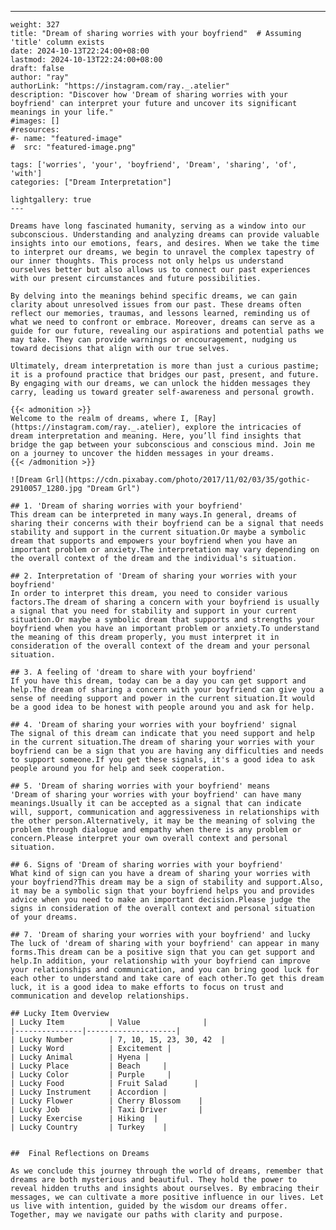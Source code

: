 ---
    weight: 327
    title: "Dream of sharing worries with your boyfriend"  # Assuming 'title' column exists
    date: 2024-10-13T22:24:00+08:00
    lastmod: 2024-10-13T22:24:00+08:00
    draft: false
    author: "ray"
    authorLink: "https://instagram.com/ray._.atelier"
    description: "Discover how 'Dream of sharing worries with your boyfriend' can interpret your future and uncover its significant meanings in your life."
    #images: []
    #resources:
    #- name: "featured-image"
    #  src: "featured-image.png"
    
    tags: ['worries', 'your', 'boyfriend', 'Dream', 'sharing', 'of', 'with']
    categories: ["Dream Interpretation"]
    
    lightgallery: true
    ---
    
    Dreams have long fascinated humanity, serving as a window into our subconscious. Understanding and analyzing dreams can provide valuable insights into our emotions, fears, and desires. When we take the time to interpret our dreams, we begin to unravel the complex tapestry of our inner thoughts. This process not only helps us understand ourselves better but also allows us to connect our past experiences with our present circumstances and future possibilities.
    
    By delving into the meanings behind specific dreams, we can gain clarity about unresolved issues from our past. These dreams often reflect our memories, traumas, and lessons learned, reminding us of what we need to confront or embrace. Moreover, dreams can serve as a guide for our future, revealing our aspirations and potential paths we may take. They can provide warnings or encouragement, nudging us toward decisions that align with our true selves.
    
    Ultimately, dream interpretation is more than just a curious pastime; it is a profound practice that bridges our past, present, and future. By engaging with our dreams, we can unlock the hidden messages they carry, leading us toward greater self-awareness and personal growth.
    
    {{< admonition >}}
    Welcome to the realm of dreams, where I, [Ray](https://instagram.com/ray._.atelier), explore the intricacies of dream interpretation and meaning. Here, you’ll find insights that bridge the gap between your subconscious and conscious mind. Join me on a journey to uncover the hidden messages in your dreams.
    {{< /admonition >}}
    
    ![Dream Grl](https://cdn.pixabay.com/photo/2017/11/02/03/35/gothic-2910057_1280.jpg "Dream Grl")
    
    ## 1. 'Dream of sharing worries with your boyfriend'
    This dream can be interpreted in many ways.In general, dreams of sharing their concerns with their boyfriend can be a signal that needs stability and support in the current situation.Or maybe a symbolic dream that supports and empowers your boyfriend when you have an important problem or anxiety.The interpretation may vary depending on the overall context of the dream and the individual's situation.
    
    ## 2. Interpretation of 'Dream of sharing your worries with your boyfriend'
    In order to interpret this dream, you need to consider various factors.The dream of sharing a concern with your boyfriend is usually a signal that you need for stability and support in your current situation.Or maybe a symbolic dream that supports and strengths your boyfriend when you have an important problem or anxiety.To understand the meaning of this dream properly, you must interpret it in consideration of the overall context of the dream and your personal situation.
    
    ## 3. A feeling of 'dream to share with your boyfriend'
    If you have this dream, today can be a day you can get support and help.The dream of sharing a concern with your boyfriend can give you a sense of needing support and power in the current situation.It would be a good idea to be honest with people around you and ask for help.
    
    ## 4. 'Dream of sharing your worries with your boyfriend' signal
    The signal of this dream can indicate that you need support and help in the current situation.The dream of sharing your worries with your boyfriend can be a sign that you are having any difficulties and needs to support someone.If you get these signals, it's a good idea to ask people around you for help and seek cooperation.
    
    ## 5. 'Dream of sharing worries with your boyfriend' means
    'Dream of sharing your worries with your boyfriend' can have many meanings.Usually it can be accepted as a signal that can indicate will, support, communication and aggressiveness in relationships with the other person.Alternatively, it may be the meaning of solving the problem through dialogue and empathy when there is any problem or concern.Please interpret your own overall context and personal situation.
    
    ## 6. Signs of 'Dream of sharing worries with your boyfriend'
    What kind of sign can you have a dream of sharing your worries with your boyfriend?This dream may be a sign of stability and support.Also, it may be a symbolic sign that your boyfriend helps you and provides advice when you need to make an important decision.Please judge the signs in consideration of the overall context and personal situation of your dreams.
    
    ## 7. 'Dream of sharing your worries with your boyfriend' and lucky
    The luck of 'dream of sharing with your boyfriend' can appear in many forms.This dream can be a positive sign that you can get support and help.In addition, your relationship with your boyfriend can improve your relationships and communication, and you can bring good luck for each other to understand and take care of each other.To get this dream luck, it is a good idea to make efforts to focus on trust and communication and develop relationships.
    
    ## Lucky Item Overview
    | Lucky Item          | Value              |
    |---------------|--------------------|
    | Lucky Number        | 7, 10, 15, 23, 30, 42  |
    | Lucky Word          | Excitement |
    | Lucky Animal        | Hyena |
    | Lucky Place         | Beach     |
    | Lucky Color         | Purple     |
    | Lucky Food          | Fruit Salad      |
    | Lucky Instrument    | Accordion |
    | Lucky Flower        | Cherry Blossom    |
    | Lucky Job           | Taxi Driver       |
    | Lucky Exercise      | Hiking  |
    | Lucky Country       | Turkey    |
    
    
    ##  Final Reflections on Dreams
    
    As we conclude this journey through the world of dreams, remember that dreams are both mysterious and beautiful. They hold the power to reveal hidden truths and insights about ourselves. By embracing their messages, we can cultivate a more positive influence in our lives. Let us live with intention, guided by the wisdom our dreams offer. Together, may we navigate our paths with clarity and purpose.
    